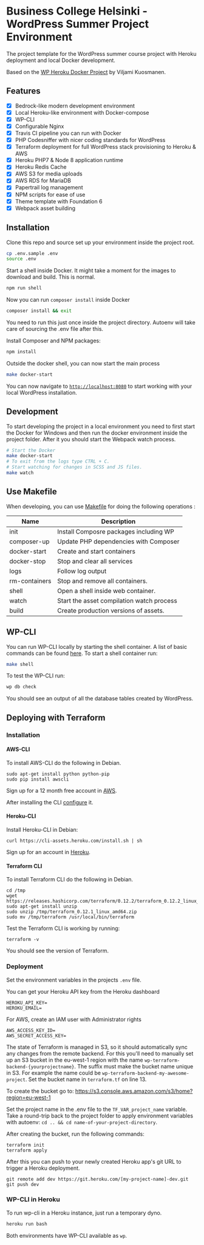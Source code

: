 # Business College Helsinki - WordPress Summer Project Environment

The project template for the WordPress summer course project with Heroku deployment and local Docker development.

Based on the [WP Heroku Docker Project](https://github.com/anttiviljami/wordpress-heroku-docker-project) by Viljami Kuosmanen.

## Features

- [x] Bedrock-like modern development environment
- [x] Local Heroku-like environment with Docker-compose
- [x] WP-CLI
- [x] Configurable Nginx
- [x] Travis CI pipeline you can run with Docker
- [x] PHP Codesniffer with nicer coding standards for WordPress
- [x] Terraform deployment for full WordPress stack provisioning to Heroku & AWS
- [x] Heroku PHP7 & Node 8 application runtime
- [x] Heroku Redis Cache
- [x] AWS S3 for media uploads
- [x] AWS RDS for MariaDB
- [x] Papertrail log management
- [x] NPM scripts for ease of use
- [x] Theme template with Foundation 6
- [x] Webpack asset building

## Installation

Clone this repo and source set up your environment inside the project root.

```bash
cp .env.sample .env
source .env
```

Start a shell inside Docker. It might take a moment for the images to download
and build. This is normal.

```bash
npm run shell
```

Now you can run `composer install` inside Docker

```bash
composer install && exit
```

You need to run this just once inside the project directory. Autoenv will take care of sourcing the .env file after this.

Install Composer and NPM packages:

```bash
npm install
```

Outside the docker shell, you can now start the main process

```bash
make docker-start
```

You can now navigate to [`http://localhost:8080`](http://localhost:8080) to
start working with your local WordPress installation.

## Development

To start developing the project in a local environment you need to first start the Docker for Windows and then run the docker environment inside the project folder. After it you should start the Webpack watch process.

```bash
# Start the Docker
make docker-start
# To exit from the logs type CTRL + C.
# Start watching for changes in SCSS and JS files.
make watch
```

## Use Makefile

When developing, you can use [Makefile](https://en.wikipedia.org/wiki/Make_(software)) for doing the following operations :

| Name          | Description                                  |
|---------------|----------------------------------------------|
| init          | Install Composre packages including WP       |
| composer-up   | Update PHP dependencies with Composer        |
| docker-start  | Create and start containers                  |
| docker-stop   | Stop and clear all services                  |
| logs          | Follow log output                            |
| rm-containers | Stop and remove all containers.              |
| shell         | Open a shell inside web container.           |
| watch         | Start the asset compilation watch process    |
| build         | Create production versions of assets.        |

## WP-CLI

You can run WP-CLI locally by starting the shell container. A list of basic commands can be found [here](https://developer.wordpress.org/cli/commands/). To start a shell container run:

```bash
make shell
```

To test the WP-CLI run:

```bash
wp db check
```

You should see an output of all the database tables created by WordPress.

## Deploying with Terraform

### Installation

#### AWS-CLI

To install AWS-CLI do the following in Debian.

```
sudo apt-get install python python-pip
sudo pip install awscli
```

Sign up for a 12 month free account in [AWS](https://portal.aws.amazon.com/billing/signup?refid=em_127222&redirect_url=https%3A%2F%2Faws.amazon.com%2Fregistration-confirmation#/start).

After installing the CLI [configure](https://docs.aws.amazon.com/cli/latest/userguide/cli-chap-configure.html) it.

#### Heroku-CLI

Install Heroku-CLI in Debian:

```
curl https://cli-assets.heroku.com/install.sh | sh
```

Sign up for an account in [Heroku](https://signup.heroku.com/).

#### Terraform CLI

To install Terraform CLI do the following in Debian.

```
cd /tmp
wget https://releases.hashicorp.com/terraform/0.12.2/terraform_0.12.2_linux_amd64.zip
sudo apt-get install unzip
sudo unzip /tmp/terraform_0.12.1_linux_amd64.zip
sudo mv /tmp/terraform /usr/local/bin/terraform
```

Test the Terraform CLI is working by running:

```
terraform -v
```
You should see the version of Terraform.

### Deployment

Set the environment variables in the projects `.env` file.

You can get your Heroku API key from the Heroku dashboard
```
HEROKU_API_KEY=
HEROKU_EMAIL=
```

For AWS, create an IAM user with Administrator rights
```
AWS_ACCESS_KEY_ID=
AWS_SECRET_ACCESS_KEY=
```

The state of Terraform is managed in S3, so it should automatically sync any
changes from the remote backend. For this you'll need to manually set up an S3
bucket in the eu-west-1 region with the name `wp-terraform-backend-{yourprojectname}`. The suffix must make the bucket name unique in S3. For example the name could be `wp-terraform-backend-my-awesome-project`. Set the bucket name in `terraform.tf` on line 13.

To create the bucket go to: https://s3.console.aws.amazon.com/s3/home?region=eu-west-1

Set the project name in the .env file to the `TF_VAR_project_name` variable. Take a round-trip back to the project folder to apply environment variables with autoenv: `cd .. && cd name-of-your-project-directory`.

After creating the bucket, run the following commands:
```
terraform init
terraform apply
```

After this you can push to your newly created Heroku app's git URL to trigger
a Heroku deployment.

```
git remote add dev https://git.heroku.com/[my-project-name]-dev.git
git push dev
```

### WP-CLI in Heroku

To run wp-cli in a Heroku instance, just run a temporary dyno.

```bash
heroku run bash
```

Both environments have WP-CLI available as `wp`.
